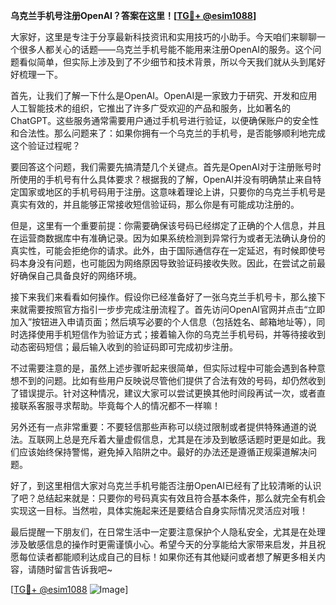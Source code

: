 **乌克兰手机号注册OpenAI？答案在这里！[[TG💪+ @esim1088](https://t.me/s/esim1088)]**

大家好，这里是专注于分享最新科技资讯和实用技巧的小助手。今天咱们来聊聊一个很多人都关心的话题——乌克兰手机号能不能用来注册OpenAI的服务。这个问题看似简单，但实际上涉及到了不少细节和技术背景，所以今天我们就从头到尾好好梳理一下。

首先，让我们了解一下什么是OpenAI。OpenAI是一家致力于研究、开发和应用人工智能技术的组织，它推出了许多广受欢迎的产品和服务，比如著名的ChatGPT。这些服务通常需要用户通过手机号进行验证，以便确保账户的安全性和合法性。那么问题来了：如果你拥有一个乌克兰的手机号，是否能够顺利地完成这个验证过程呢？

要回答这个问题，我们需要先搞清楚几个关键点。首先是OpenAI对于注册账号时所使用的手机号有什么具体要求？根据我的了解，OpenAI并没有明确禁止来自特定国家或地区的手机号码用于注册。这意味着理论上讲，只要你的乌克兰手机号是真实有效的，并且能够正常接收短信验证码，那么你是有可能成功注册的。

但是，这里有一个重要前提：你需要确保该号码已经绑定了正确的个人信息，并且在运营商数据库中有准确记录。因为如果系统检测到异常行为或者无法确认身份的真实性，可能会拒绝你的请求。此外，由于国际通信存在一定延迟，有时候即使号码本身没有问题，也可能因为网络原因导致验证码接收失败。因此，在尝试之前最好确保自己具备良好的网络环境。

接下来我们来看看如何操作。假设你已经准备好了一张乌克兰手机号卡，那么接下来就需要按照官方指引一步步完成注册流程了。首先访问OpenAI官网并点击“立即加入”按钮进入申请页面；然后填写必要的个人信息（包括姓名、邮箱地址等），同时选择使用手机短信作为验证方式；接着输入你的乌克兰手机号码，并等待接收到动态密码短信；最后输入收到的验证码即可完成初步注册。

不过需要注意的是，虽然上述步骤听起来很简单，但实际过程中可能会遇到各种意想不到的问题。比如有些用户反映说尽管他们提供了合法有效的号码，却仍然收到了错误提示。针对这种情况，建议大家可以尝试更换其他时间段再试一次，或者直接联系客服寻求帮助。毕竟每个人的情况都不一样嘛！

另外还有一点非常重要：不要轻信那些声称可以绕过限制或者提供特殊通道的说法。互联网上总是充斥着大量虚假信息，尤其是在涉及到敏感话题时更是如此。我们应该始终保持警惕，避免掉入陷阱之中。最好的办法还是遵循正规渠道解决问题。

好了，到这里相信大家对乌克兰手机号能否注册OpenAI已经有了比较清晰的认识了吧？总结起来就是：只要你的号码真实有效且符合基本条件，那么就完全有机会实现这一目标。当然啦，具体实施起来还是要结合自身实际情况灵活应对哦！

最后提醒一下朋友们，在日常生活中一定要注意保护个人隐私安全，尤其是在处理涉及敏感信息的操作时更需谨慎小心。希望今天的分享能给大家带来启发，并且祝愿每位读者都能顺利达成自己的目标！如果你还有其他疑问或者想了解更多相关内容，请随时留言告诉我吧~

[[TG💪+ @esim1088](https://t.me/s/esim1088) ![Image](https://i.postimg.cc/4NQfJmqS/Snipaste-2025-05-13-00-14-12.png)]